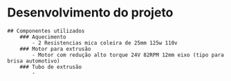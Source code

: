 # Desenvolvimento do projeto

	## Componentes utilizados
		### Aquecimento
			- 2 Resistencias mica coleira de 25mm 125w 110v
		### Motor para extrusão 
			- Motor com redução alto torque 24V 82RPM 12mm eixo (tipo para brisa automotivo)
		### Tubo de extrusão
			- 